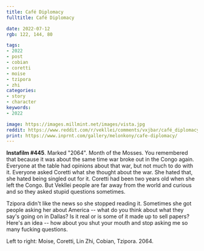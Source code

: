 ```yaml
---
title: Café Diplomacy
fulltitle: Café Diplomacy

date: 2022-07-12
rgb: 122, 144, 80

tags: 
- 2022
- post
- cobian
- coretti
- moise
- tzipora
- zhi
categories:
- story
- character
keywords:
- 2022

image: https://images.millmint.net/images/vista.jpg
reddit: https://www.reddit.com/r/vekllei/comments/vxjbar/café_diplomacy/
print: https://www.inprnt.com/gallery/melonkony/cafe-diplomacy/
---
```


**Instafilm #445**. Marked "2064". Month of the Mosses. You remembered that because it was about the same time war broke out in the Congo again. Everyone at the table had opinions about that war, but not much to do with it. Everyone asked Coretti what she thought about the war. She hated that, she hated being singled out for it. Coretti had been two years old when she left the Congo. But Vekllei people are far away from the world and curious and so they asked stupid questions sometimes.

Tzipora didn't like the news so she stopped reading it. Sometimes she got people asking her about America -- what do you think about what they say's going on in Dallas? Is it real or is some of it made up to sell papers? Here's an idea -- how about you shut your mouth and stop asking me so many fucking questions.

Left to right: Moise, Coretti, Lin Zhi, Cobian, Tzipora. 2064.